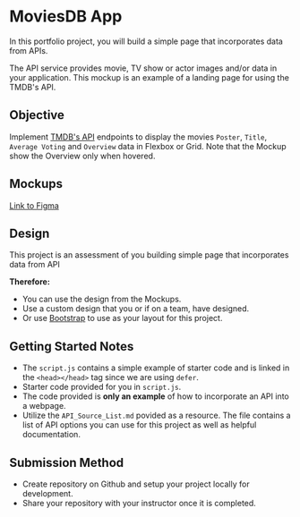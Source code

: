 # MoviesDB App
In this portfolio project, you will build a simple page that incorporates data from APIs.

The API service provides movie, TV show or actor images and/or data in your application. This mockup is an example of a landing page for  using the TMDB's  API.

## Objective

Implement [TMDB's API](https://www.themoviedb.org/documentation/api) endpoints  to display the movies `Poster`, `Title`,  `Average Voting` and `Overview` data  in Flexbox or Grid. Note that the Mockup show the Overview only when hovered.

## Mockups 

[Link to    Figma](https://www.figma.com/file/p12TxtRoy5rQth8S1WuUcY/Mimo-Dev-%C2%B7-Oct-'21-Cohort?node-id=91%3A104)

## Design
This project is an assessment of you building simple page that incorporates data from API

**Therefore:**
 - You can use the design from the Mockups.
 - Use a custom design that you or if on a team, have designed.
 - Or use [Bootstrap](https://getbootstrap.com/) to use as your layout for this project.

## Getting Started Notes
    
-   The  `script.js`  contains a simple example of starter code and is linked in the  `<head></head>`  tag since we are using  `defer`.
- Starter code provided for you in `script.js`.
 - The code provided is **only an example** of how to incorporate an API
   into a webpage.
- Utilize the `API_Source_List.md` povided as a resource. The file contains a list of API options you can use for this project as well as helpful documentation.


## Submission Method

 - Create repository on Github and setup your project locally for development.
 - Share your repository with your instructor once it is completed.